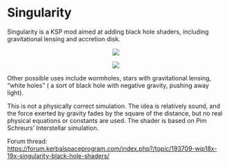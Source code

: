 # Singularity
Singularity is a KSP mod aimed at adding black hole shaders, including gravitational lensing and accretion disk.


<p align="center"><img src="https://i.imgur.com/zhpB2cf.png" ></p>

<p align="center"><img src="https://i.imgur.com/z0O8Ogf.png" ></p>


Other possible uses include wormholes, stars with gravitational lensing, “white holes” ( a sort of black hole with negative gravity, pushing away light).

This is not a physically correct simulation. The idea is relatively sound, and the force exerted by gravity fades by the square of the distance, but no real physical equations or constants are used.
The shader is based on Pim Schreurs’ Interstellar simulation.

Forum thread: https://forum.kerbalspaceprogram.com/index.php?/topic/193709-wip18x-19x-singularity-black-hole-shaders/
